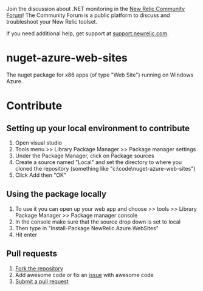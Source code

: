 Join the discussion about .NET monitoring in the [New Relic Community Forum](https://discuss.newrelic.com/category/net-agent)! The Community Forum is a public platform to discuss and troubleshoot your New Relic toolset.

If you need additional help, get support at [support.newrelic.com](https://support.newrelic.com).

nuget-azure-web-sites
=====================
The nuget package for x86 apps (of type "Web Site") running on Windows Azure.


Contribute
===========================


Setting up your local environment to contribute
---------------------------------
1. Open visual studio
2. Tools menu >> Library Package Manager >> Package manager settings
3. Under the Package Manager, click on Package sources
4. Create a source named "Local" and set the directory to where you cloned the repository (something like "c:\code\nuget-azure-web-sites")
5. Click Add then "OK"

Using the package locally
-----------------------------
1.  To use it you can open up your web app and choose >> tools >> Library Package Manager >> Package manager console
2.  In the console make sure that the source drop down is set to local
3.  Then type in "Install-Package NewRelic.Azure.WebSites"
4.  Hit enter

Pull requests
--------------------
1. [Fork the repository](https://help.github.com/articles/fork-a-repo)
2. Add awesome code or fix an [issue](https://github.com/newrelic/nuget-azure-web-sites/issues) with awesome code
3. [Submit a pull request](https://github.com/newrelic/nuget-azure-web-sites/pulls)
